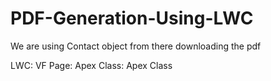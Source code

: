 # PDF-Generation-Using-LWC
We are using Contact object from there downloading the pdf

LWC: 
VF Page:
Apex Class:
Apex Class
